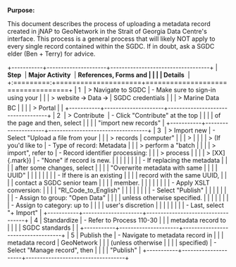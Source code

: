 **Purpose:**

This document describes the process of uploading a metadata record
created in jNAP to GeoNetwork in the Strait of Georgia Data Centre's
interface. This process is a general process that will likely NOT apply
to every single record contained within the SGDC. If in doubt, ask a
SGDC elder (Ben + Terry) for advice.

+-----------+---------------------+-----------------------------------+
| **Step**  | **Major Activity**  | **References, Forms and           |
|           |                     | Details**                         |
+:=========:+=====================+===================================+
| 1         | > Navigate to SGDC  | - Make sure to sign-in using your |
|           | > website 🡪 Data 🡪  |   SGDC credentials                |
|           | > Marine Data BC    |                                   |
|           | > Portal            |                                   |
+-----------+---------------------+-----------------------------------+
| 2         | > Contribute        | - Click "Contribute" at the top   |
|           |                     |   of the page and then, select    |
|           |                     |   "import new records"            |
+-----------+---------------------+-----------------------------------+
| 3         | > Import new        | - Select "Upload a file from your |
|           | > records           |   computer"                       |
|           | >                   |                                   |
|           | > (If you'd like to | - Type of record: Metadata        |
|           | > perform a "batch  |                                   |
|           | > import", refer to | - Record identifier processing:   |
|           | > process           |                                   |
|           | > [XX]{.mark})      |   - "None" if record is new.      |
|           |                     |                                   |
|           |                     |   - If replacing the metadata     |
|           |                     |     after some changes, select    |
|           |                     |     "Overwrite metadata with same |
|           |                     |     UUID"                         |
|           |                     |                                   |
|           |                     |   - If there is an existing       |
|           |                     |     record with the same UUID,    |
|           |                     |     contact a SGDC senior team    |
|           |                     |     member.                       |
|           |                     |                                   |
|           |                     | - Apply XSLT conversion:          |
|           |                     |   "RI_Code_to_English"            |
|           |                     |                                   |
|           |                     | - Select "Publish"                |
|           |                     |                                   |
|           |                     | - Assign to group: "Open Data"    |
|           |                     |   unless otherwise specified.     |
|           |                     |                                   |
|           |                     | - Assign to category: up to       |
|           |                     |   user's discretion               |
|           |                     |                                   |
|           |                     | - Last, select "+ Import"         |
+-----------+---------------------+-----------------------------------+
| 4         | Standardize         | - Refer to Process 110-30         |
|           | metadata record to  |                                   |
|           | SGDC standards      |                                   |
+-----------+---------------------+-----------------------------------+
| 5         | Publish the         | - Navigate to metadata record in  |
|           | metadata record     |   GeoNetwork                      |
|           | (unless otherwise   |                                   |
|           | specified)          | - Select "Manage record", then    |
|           |                     |   "Publish"                       |
+-----------+---------------------+-----------------------------------+
